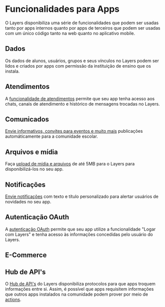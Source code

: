 # Funcionalidades para Apps

O Layers disponibiliza uma série de funcionalidades que podem ser usadas tanto por apps internos quanto por apps de terceiros que podem ser usadas com um único código tanto na web quanto no aplicativo mobile.

## Dados

Os dados de alunos, usuários, grupos e seus vínculos no Layers podem ser lidos e criados por apps com permissão da instituição de ensino que os instala.

## Atendimentos

A [funcionalidade de atendimentos](link) permite que seu app tenha acesso aos chats, canais de atendimento e histórico de mensagens trocadas no Layers.

## Comunicados

[Envie informativos, convites para eventos e muito mais](link) publicações automáticamente para a comunidade escolar.

## Arquivos e mídia

Faça [upload de mídia e arquivos](link) de até 5MB para o Layers para disponibilizá-los no seu app.

## Notificações

[Envie notificações](link) com texto e título personalizado para alertar usuários de novidades no seu app.

## Autenticação OAuth

A [autenticação OAuth](link) permite que seu app utilize a funcionalidade "Logar com Layers" e tenha acesso às informações concedidas pelo usuário do Layers.

## E-Commerce



## Hub de API's

O [Hub de API's](link) do Layers disponibiliza protocolos para que apps troquem informações entre si. Assim, é possível que apps requisitem informações que outros apps instalados na comunidade podem prover por meio de [actions](link).